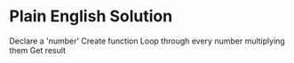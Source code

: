 # Plain English Solution

Declare a 'number'
Create function
Loop through every number multiplying them
Get result
